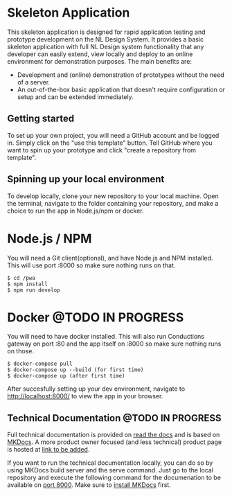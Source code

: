 # Skeleton Application

This skeleton application is designed for rapid application testing and prototype development on the NL Design System. It provides a basic skeleton application with full NL Design system functionality that any developer can easily extend, view locally and deploy to an online environment for demonstration purposes. The main benefits are:

-   Development and (online) demonstration of prototypes without the need of a server.
-   An out-of-the-box basic application that doesn't require configuration or setup and can be extended immediately.


## Getting started

To set up your own project, you will need a GitHub account and be logged in. Simply click on the "use this template" button. Tell GitHub where you want to spin up your prototype and click "create a repository from template".


## Spinning up your local environment

To develop locally, clone your new repository to your local machine. Open the terminal, navigate to the folder containing your repository, and make a choice to run the app in Node.js/npm or docker.

# Node.js / NPM
You will need a Git client(optional), and have Node.js and NPM installed. This will use port :8000 so make sure nothing runs on that.

```cli
$ cd /pwa
$ npm install
$ npm run develop
```


# Docker @TODO IN PROGRESS
You will need to have docker installed. This will also run Conductions gateway on port :80 and the app itself on :8000 so make sure nothing runs on those.
```cli
$ docker-compose pull
$ docker-compose up --build (for first time)
$ docker-compose up (after first time)
```

After succesfully setting up your dev environment, navigate to [http://localhost:8000/](http://localhost:8000/) to view the app in your browser.

## Technical Documentation @TODO IN PROGRESS

Full technical documentation is provided on [read the docs](https://skeleton-app.readthedocs.io/en/latest//) and is based on [MKDocs](https://www.mkdocs.org/). A more product owner focused (and less technical) product page is hosted at [link to be added]().

If you want to run the technical documentation locally, you can do so by using MKDocs build server and the serve command. Just go to the local repository and execute the following command for the documenation to be available on [port 8000](localhost://8000). Make sure to [install MKDocs](https://www.mkdocs.org/user-guide/installation/) first.





